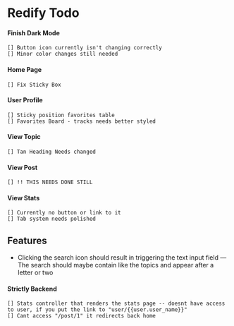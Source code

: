 # Redify Todo

#### Finish Dark Mode
	[] Button icon currently isn't changing correctly
	[] Minor color changes still needed

#### Home Page
	[] Fix Sticky Box

#### User Profile
	[] Sticky position favorites table
    [] Favorites Board - tracks needs better styled

#### View Topic
	[] Tan Heading Needs changed

#### View Post
	[] !! THIS NEEDS DONE STILL

#### View Stats
	[] Currently no button or link to it
	[] Tab system needs polished

## Features
- Clicking the search icon should result in triggering the text input field
— The search should maybe contain like the topics and appear after a letter or two


#### Strictly Backend
	[] Stats controller that renders the stats page -- doesnt have access to user, if you put the link to "user/{{user.user_name}}"
	[] Cant access "/post/1" it redirects back home